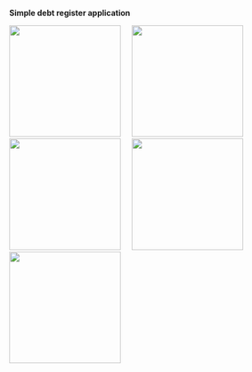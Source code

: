 **Simple debt register application**
&nbsp;&nbsp;&nbsp;  

<img src="https://github.com/user-attachments/assets/49049fa6-1f5b-4d16-b9cb-1bdb47e9c85b" width="200" />
&nbsp;&nbsp;&nbsp;  
<img src="https://github.com/user-attachments/assets/c24dd8e7-cc62-4f56-b932-f8c74ce1dcbf" width="200" />
&nbsp;&nbsp;&nbsp;  
<img src="https://github.com/user-attachments/assets/0b7ffaac-cc32-4f4e-aa96-cf4eb7fa783c" width="200" />
&nbsp;&nbsp;&nbsp;  
<img src="https://github.com/user-attachments/assets/182d8ae9-f3a5-4655-a936-fc42a582593e" width="200" />
&nbsp;&nbsp;&nbsp;  
<img src="https://github.com/user-attachments/assets/9f4583a9-15fe-46e4-99e5-bf8ce76516da" width="200" />






